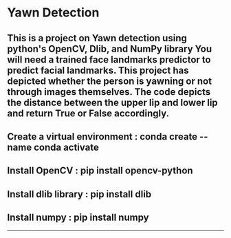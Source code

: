 # Yawn Detection

This is a project on Yawn detection using python's OpenCV, Dlib, and NumPy library You will need a trained face landmarks predictor to predict facial landmarks.
This project has depicted whether the person is yawning or not through images themselves.
The code depicts the distance between the upper lip and lower lip and return True or False accordingly.
---
Create a virtual environment :
conda create --name <name>
conda activate <name>
---
Install OpenCV :
pip install opencv-python
---
Install dlib library :
pip install dlib
---
Install numpy :
pip install numpy
---
---
